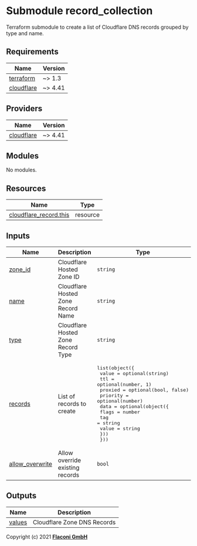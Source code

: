 # Submodule record_collection

Terraform submodule to create a list of Cloudflare DNS records grouped by type and name.

<!-- BEGINNING OF PRE-COMMIT-TERRAFORM DOCS HOOK -->
## Requirements

| Name | Version |
|------|---------|
| <a name="requirement_terraform"></a> [terraform](#requirement\_terraform) | ~> 1.3 |
| <a name="requirement_cloudflare"></a> [cloudflare](#requirement\_cloudflare) | ~> 4.41 |

## Providers

| Name | Version |
|------|---------|
| <a name="provider_cloudflare"></a> [cloudflare](#provider\_cloudflare) | ~> 4.41 |

## Modules

No modules.

## Resources

| Name | Type |
|------|------|
| [cloudflare_record.this](https://registry.terraform.io/providers/cloudflare/cloudflare/latest/docs/resources/record) | resource |

## Inputs

| Name | Description | Type | Default | Required |
|------|-------------|------|---------|:--------:|
| <a name="input_zone_id"></a> [zone\_id](#input\_zone\_id) | Cloudflare Hosted Zone ID | `string` | n/a | yes |
| <a name="input_name"></a> [name](#input\_name) | Cloudflare Hosted Zone Record Name | `string` | n/a | yes |
| <a name="input_type"></a> [type](#input\_type) | Cloudflare Hosted Zone Record Type | `string` | n/a | yes |
| <a name="input_records"></a> [records](#input\_records) | List of records to create | <pre>list(object({<br>    value    = optional(string)<br>    ttl      = optional(number, 1)<br>    proxied  = optional(bool, false)<br>    priority = optional(number)<br>    data = optional(object({<br>      flags = number<br>      tag   = string<br>      value = string<br>    }))<br>  }))</pre> | `[]` | no |
| <a name="input_allow_overwrite"></a> [allow\_overwrite](#input\_allow\_overwrite) | Allow override existing records | `bool` | `false` | no |

## Outputs

| Name | Description |
|------|-------------|
| <a name="output_values"></a> [values](#output\_values) | Cloudflare Zone DNS Records |

<!-- END OF PRE-COMMIT-TERRAFORM DOCS HOOK -->

Copyright (c) 2021 **[Flaconi GmbH](https://github.com/flaconi)**
